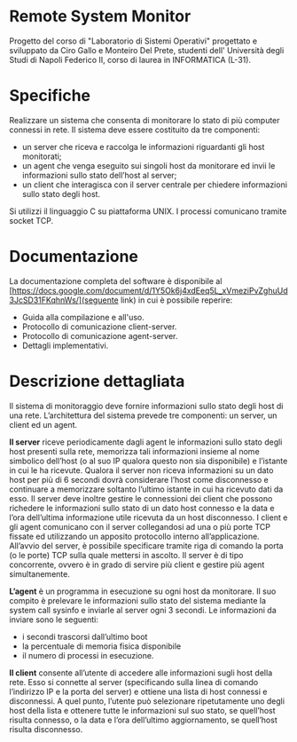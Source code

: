 # Remote System Monitor
Progetto del corso di "Laboratorio di Sistemi Operativi" progettato e sviluppato da Ciro Gallo e Monteiro Del Prete, studenti dell'  Università degli Studi di Napoli Federico II, corso di laurea in INFORMATICA (L-31).

# Specifiche
Realizzare un sistema che consenta di monitorare lo stato di più computer connessi in rete. Il sistema deve
essere costituito da tre componenti:
- un server che riceva e raccolga le informazioni riguardanti gli host monitorati;
- un agent che venga eseguito sui singoli host da monitorare ed invii le informazioni sullo stato dell’host
al server;
- un client che interagisca con il server centrale per chiedere informazioni sullo stato degli host.

Si utilizzi il linguaggio C su piattaforma UNIX. I processi comunicano tramite socket TCP.

# Documentazione
La documentazione completa del software è disponibile al [https://docs.google.com/document/d/1Y5Ok6j4xdEeq5L_xVmeziPvZghuUd3JcSD31FKqhnWs/](seguente link) in cui è possibile reperire:
- Guida alla compilazione e all'uso.
- Protocollo di comunicazione client-server.
- Protocollo di comunicazione agent-server.
- Dettagli implementativi.

# Descrizione dettagliata
Il sistema di monitoraggio deve fornire informazioni sullo stato degli host di una rete. L’architettura del sistema
prevede tre componenti: un server, un client ed un agent.

**Il server** riceve periodicamente dagli agent le informazioni sullo stato degli host presenti sulla rete, memorizza tali informazioni insieme al nome simbolico dell’host (o al suo IP qualora questo non sia disponibile) e l’istante in cui le ha ricevute. Qualora il server non riceva informazioni su un dato host per più di 6 secondi dovrà considerare l’host come disconnesso e continuare a memorizzare soltanto l’ultimo istante in cui ha ricevuto dati da esso.
Il server deve inoltre gestire le connessioni dei client che possono richedere le informazioni sullo stato di un dato host connesso e la data e l’ora dell’ultima informazione utile ricevuta da un host disconnesso.
I client e gli agent comunicano con il server collegandosi ad una o più porte TCP fissate ed utilizzando un apposito protocollo interno all’applicazione. All’avvio del server, è possibile specificare tramite riga di comando la porta (o le porte) TCP sulla quale mettersi in ascolto. Il server è di tipo concorrente, ovvero è in grado di servire più client e gestire più agent simultanemente.

**L’agent** è un programma in esecuzione su ogni host da monitorare. Il suo compito è prelevare le informazioni sullo stato del sistema mediante la system call sysinfo e inviarle al server ogni 3 secondi. Le informazioni da inviare sono le seguenti:
- i secondi trascorsi dall’ultimo boot
- la percentuale di memoria fisica disponibile
- il numero di processi in esecuzione.

**Il client** consente all’utente di accedere alle informazioni sugli host della rete. Esso si connette al server (specificando sulla linea di comando l’indirizzo IP e la porta del server) e ottiene una lista di host connessi e disconnessi. A quel punto, l’utente può selezionare ripetutamente uno degli host della lista e ottenere tutte le informazioni sul suo stato, se quell’host risulta connesso, o la data e l’ora dell’ultimo aggiornamento, se quell’host risulta disconnesso.
